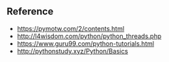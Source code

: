 ## Reference
* https://pymotw.com/2/contents.html
* http://l4wisdom.com/python/python_threads.php
* https://www.guru99.com/python-tutorials.html
* http://pythonstudy.xyz/Python/Basics

